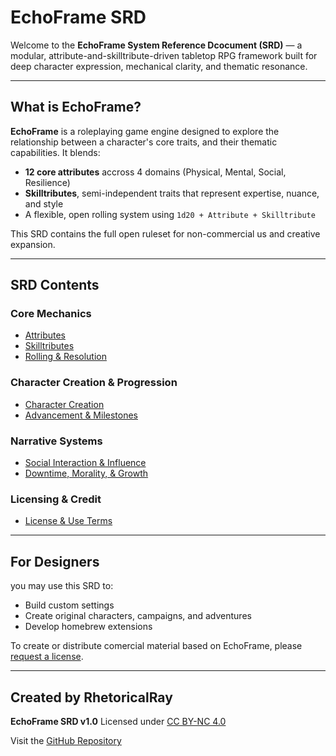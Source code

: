 # EchoFrame SRD

Welcome to the **EchoFrame System Reference Dcocument (SRD)** — a modular, attribute-and-skilltribute-driven tabletop RPG framework built for deep character expression, mechanical clarity, and thematic resonance.

---

## What is EchoFrame?

**EchoFrame** is a roleplaying game engine designed to explore the relationship between a character's core traits, and their thematic capabilities. It blends:
- **12 core attributes** accross 4 domains (Physical, Mental, Social, Resilience)
- **Skilltributes**, semi-independent traits that represent expertise, nuance, and style
- A flexible, open rolling system using `1d20 + Attribute + Skilltribute`

This SRD contains the full open ruleset for non-commercial us and creative expansion.

---

## SRD Contents

### Core Mechanics
- [Attributes](attributes.md)
- [Skilltributes](skilltributes.md)
- [Rolling & Resolution](resolution.md)

### Character Creation & Progression
- [Character Creation](character_creation.md)
- [Advancement & Milestones](progression.md)

### Narrative Systems
- [Social Interaction & Influence](narrative-tools.md)
- [Downtime, Morality, & Growth](narrative-tools.md#downtime)

### Licensing & Credit
- [License & Use Terms](license.md)

---

## For Designers

you may use this SRD to:
- Build custom settings
- Create original characters, campaigns, and adventures
- Develop homebrew extensions

To create or distribute comercial material based on EchoFrame, please [request a license](mailto:therhetoricalray@gmail.com).

---

## Created by RhetoricalRay
**EchoFrame SRD v1.0**
Licensed under [CC BY-NC 4.0](https://creativecommons.org/licenses/by-nc/4.0/)

Visit the [GitHub Repository]()